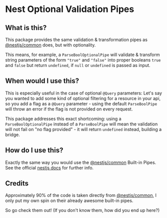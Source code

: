 # Nest Optional Validation Pipes

## What is this?

This package provides the same validation & transformation pipes as [@nestjs/common](https://www.npmjs.com/package/@nestjs/common) does, but with optionality.

This means, for example, a `ParseBoolOptionalPipe` will validate & transform string parameters of the form `"true"` and `"false"` into proper booleans `true` and `false` but return `undefined`, if `null` or `undefined` is passed as input.

## When would I use this?

This is especially useful in the case of optional `@Query` parameters: Let's say you wanted to add some kind of optional filtering for a resource in your api, so you add a flag as a `@Query` parameter - using the default `ParseBoolPipe` will throw an error if the flag is not provided on every request.

This package addresses this exact shortcoming: using a `ParseBoolOptionalPipe` instead of a `ParseBoolPipe` will mean the validation will not fail on "no flag provided" - it will return `undefined` instead, building a bridge.

## How do I use this?

Exactly the same way you would use the [@nestjs/common](https://www.npmjs.com/package/@nestjs/common) Built-in Pipes. See the official [nestjs docs](https://docs.nestjs.com/pipes#built-in-pipes) for further info.

## Credits

Approximately 90% of the code is taken directly from [@nestjs/common](https://www.npmjs.com/package/@nestjs/common), I only put my own spin on their already awesome built-in pipes.

So go check them out! (If you don't know them, how did you end up here?)
